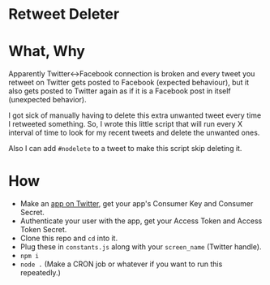 # Retweet Deleter

# What, Why

Apparently Twitter<->Facebook connection is broken and every tweet you retweet on Twitter gets posted to Facebook (expected behaviour), but it also gets posted to Twitter again as if it is a Facebook post in itself (unexpected behavior).

I got sick of manually having to delete this extra unwanted tweet every time I retweeted something. So, I wrote this little script that will run every X interval of time to look for my recent tweets and delete the unwanted ones.

Also I can add `#nodelete` to a tweet to make this script skip deleting it.

# How

- Make an [app on Twitter](https://apps.twitter.com), get your app's Consumer Key and Consumer Secret.
- Authenticate your user with the app, get your Access Token and Access Token Secret.
- Clone this repo and `cd` into it.
- Plug these in `constants.js` along with your `screen_name` (Twitter handle).
- `npm i`
- `node .` (Make a CRON job or whatever if you want to run this repeatedly.)
